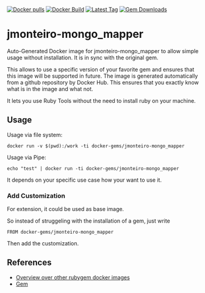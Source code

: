 [![Docker pulls](https://img.shields.io/docker/pulls/rubygem/jmonteiro-mongo_mapper.svg)](https://hub.docker.com/r/rubygem/jmonteiro-mongo_mapper/)
[![Docker Build](https://img.shields.io/docker/automated/rubygem/jmonteiro-mongo_mapper.svg)](https://hub.docker.com/r/rubygem/jmonteiro-mongo_mapper/)
[![Latest Tag](https://img.shields.io/github/tag/docker-rubygem/jmonteiro-mongo_mapper.svg)](https://hub.docker.com/r/rubygem/jmonteiro-mongo_mapper/)
[![Gem Downloads](https://img.shields.io/gem/dt/jmonteiro-mongo_mapper.svg)](https://rubygems.org/gems/jmonteiro-mongo_mapper/)
# jmonteiro-mongo_mapper

Auto-Generated Docker image for jmonteiro-mongo_mapper to allow simple usage without installation.
It is in sync with the original gem.

This allows to use a specific version of your favorite gem and ensures that this image will be supported in future.
The image is generated automatically from a github repository by Docker Hub.
This ensures that you exactly know what is in the image and what not.

It lets you use Ruby Tools without the need to install ruby on your machine.

## Usage

Usage via file system:

`docker run -v $(pwd):/work -ti docker-gems/jmonteiro-mongo_mapper`

Usage via Pipe:

`echo "test" | docker run -ti docker-gems/jmonteiro-mongo_mapper`

It depends on your specific use case how your want to use it.

### Add Customization

For extension, it could be used as base image.

So instead of struggeling with the installation of a gem, just write

`FROM docker-gems/jmonteiro-mongo_mapper`

Then add the customization.

## References

 - [Overview over other rubygem docker images](https://github.com/thinkbot/docker-rubygem)
 - [Gem](https://rubygems.org/gems/jmonteiro-mongo_mapper/)
